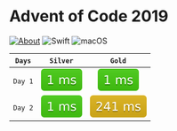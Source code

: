 # Advent of Code 2019

[![About](https://img.shields.io/badge/Advent_Of_Code-2019-brightgreen.svg)](https://adventofcode.com/2018/about)
![Swift](https://img.shields.io/badge/Swift-5.0-orange.svg)
![macOS](https://img.shields.io/badge/Platform-macOS-lightgrey.svg)

<!--- Start --->
| `Days` | `Silver` | `Gold` |
|:-:|:-:|:-:|
| `Day 1` | [![silver](/Swift/Metrics/day01_silver.svg)](/Swift/Swift/Advent/day01.swift) | [![gold](/Swift/Metrics/day01_gold.svg)](/Swift/Swift/Advent/day01.swift) |
| `Day 2` | [![silver](/Swift/Metrics/day02_silver.svg)](/Swift/Swift/Advent/day02.swift) | [![gold](/Swift/Metrics/day02_gold.svg)](/Swift/Swift/Advent/day02.swift) |

